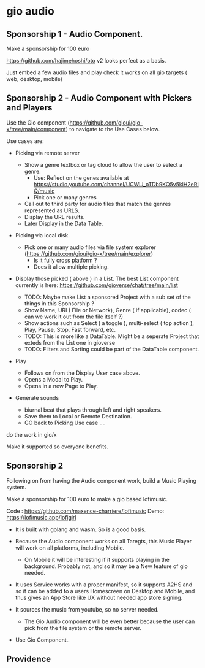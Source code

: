# gio audio


## Sponsorship 1 - Audio Component.

Make a sponsorship for 100 euro

https://github.com/hajimehoshi/oto v2 looks perfect as a basis.

Just embed a few audio files and play 
check it works on all gio targets ( web, desktop, mobile)


## Sponsorship 2 - Audio Component with Pickers and Players

Use the Gio component (https://github.com/gioui/gio-x/tree/main/component) to navigate to the Use Cases below.

Use cases are:

- Picking via remote server
  - Show a genre textbox or tag cloud to allow the user to select a genre. 
    - Use: Reflect on the genes available at https://studio.youtube.com/channel/UCWlJ_oTDb9KO5v5klH2eRIQ/music
     - Pick one or many genres
  - Call out to third party for audio files that match the genres represented as URLS. 
  - Display the URL results.
  - Later Display in the Data Table.
 

- Picking via local disk.
  - Pick one or many audio files via file system explorer (https://github.com/gioui/gio-x/tree/main/explorer)
    - Is it fully cross platform ?
    - Does it allow multiple picking.
  
- Display those picked ( above ) in a List. The best List component currently is here: https://github.com/gioverse/chat/tree/main/list
  - TODO: Maybe make List a sponsored Project with a sub set of the things in this Sponsorship ?
  - Show Name, URI ( File or Network), Genre ( if applicable), codec ( can we work it out from the file itself ?)
  - Show actions such as Select ( a toggle ), multi-select ( top action ), Play, Pause, Stop, Fast forward, etc.
  - TODO: This is more like a DataTable. Might be a seperate Project that exteds from the List one in gioverse
  - TODO: Filters and Sorting could be part of the DataTable component.

- Play
  - Follows on from the Display User case above.
  - Opens a Modal to Play.
  - Opens in a new Page to Play.

- Generate sounds
  - biurnal beat that plays through left and right speakers.
  - Save them to Local or Remote Destination.
  - GO back to Picking Use case ....
  
do the work in gio/x

Make it supported so everyone benefits.

## Sponsorship 2

Following on from having the Audio component work, build a Music Playing system.

Make a sponsorship for 100 euro to make a gio based lofimusic.

Code : https://github.com/maxence-charriere/lofimusic
Demo: https://lofimusic.app/lofigirl

- It is built with golang and wasm. So is a good basis.

- Because the Audio component works on all Taregts, this Music Player will work on all platforms, including Mobile.
  - On Mobile it will be interesting if it supports playing in the background. Probably not, and so it may be a New feature of gio needed.

- It uses Service works with a proper manifest, so it supports A2HS and so it can be added to a users Homescreen on Desktop and Mobile, and thus gives an App Store  like UX without needed app store signing.

- It sources the music from youtube, so no server needed.
  - The Gio Audio component will be even better because the user can pick from the file system or the remote server.

- Use Gio Component..

## Providence





